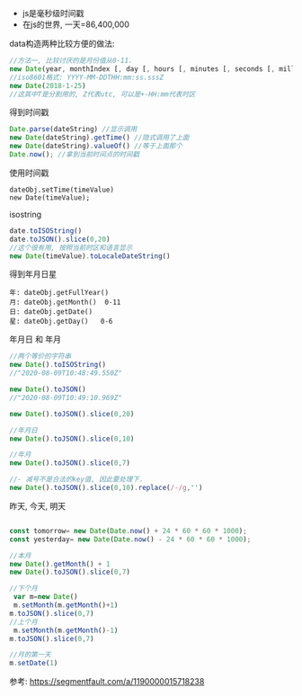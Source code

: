 - js是毫秒级时间戳
- 在js的世界, 一天=86,400,000

data构造两种比较方便的做法:

```js
//方法一, 比较讨厌的是月份值从0-11.
new Date(year, monthIndex [, day [, hours [, minutes [, seconds [, milliseconds]]]]]);
//iso8601格式: YYYY-MM-DDTHH:mm:ss.sssZ
new Date(2018-1-25)
//这其中T是分割用的, Z代表utc, 可以是+-HH:mm代表时区
```

得到时间戳

```js
Date.parse(dateString) //显示调用
new Date(dateString).getTime() //隐式调用了上面
new Date(dateString).valueOf() //等于上面那个
Date.now(); //拿到当前时间点的时间戳
```

使用时间戳

```
dateObj.setTime(timeValue)
new Date(timeValue);
```



isostring

```js
date.toISOString()
date.toJSON().slice(0,20)
//这个很有用, 按照当前时区和语言显示
new Date(timeValue).toLocaleDateString() 

```

得到年月日星

```
年: dateObj.getFullYear()
月: dateObj.getMonth()  0-11
日: dateObj.getDate()
星: dateObj.getDay()   0-6
```

年月日 和 年月

```js
//两个等价的字符串
new Date().toISOString() 
//"2020-08-09T10:48:49.550Z"

new Date().toJSON()
//"2020-08-09T10:49:10.969Z"

new Date().toJSON().slice(0,20)

//年月日
new Date().toJSON().slice(0,10)

//年月
new Date().toJSON().slice(0,7)

//- 减号不是合法的key值, 因此要处理下.
new Date().toJSON().slice(0,10).replace(/-/g,'')


```

昨天, 今天, 明天

```js

const tomorrow= new Date(Date.now() + 24 * 60 * 60 * 1000);
const yesterday= new Date(Date.now() - 24 * 60 * 60 * 1000);

//本月
new Date().getMonth() + 1
new Date().toJSON().slice(0,7)

//下个月
 var m=new Date()
 m.setMonth(m.getMonth()+1)
m.toJSON().slice(0,7)
//上个月
 m.setMonth(m.getMonth()-1)
m.toJSON().slice(0,7)

//月的第一天
m.setDate(1)

```







参考: https://segmentfault.com/a/1190000015718238